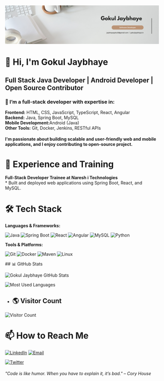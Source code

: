 ![logo](https://github.com/Gokul-Jaybhaye/Gokul-Jaybhaye/blob/main/Banner.png)
<h1>👋 Hi, I'm Gokul Jaybhaye</h1>
<h2>Full Stack  Java Developer | Android Developer | Open Source Contributor</h2>
<h3>🚀 I’m a full-stack developer with expertise in:</h3>
<b> Frontend:</b> HTML, CSS, JavaScript, TypeScript, React, Angular<br>
<b>Backend:</b> Java, Spring Boot, MySQL<br>
<b>Mobile Development:</b>Android (Java)<br>
<b>Other Tools:</b> Git, Docker, Jenkins, RESTful APIs<br>
<h4>I'm passionate about building scalable and user-friendly web and mobile applications, and I enjoy contributing to open-source project.</h4>
<h1>💼 Experience and Training</h1>
  <b>Full-Stack Developer Trainee at Naresh i Technologies</b><br>
  * Built and deployed web applications using Spring Boot, React, and MySQL.
  <h1>🛠 Tech Stack</h1>
  <b>Languages & Frameworks:</b>
<p> <img src="https://img.shields.io/badge/Java-%23ED8B00.svg?style=for-the-badge&logo=openjdk&logoColor=white" alt="Java"> <img src="https://img.shields.io/badge/Spring%20Boot-%236DB33F.svg?style=for-the-badge&logo=spring&logoColor=white" alt="Spring Boot"> <img src="https://img.shields.io/badge/React-%2361DAFB.svg?style=for-the-badge&logo=react&logoColor=white" alt="React"> <img src="https://img.shields.io/badge/Angular-%23DD0031.svg?style=for-the-badge&logo=angular&logoColor=white" alt="Angular">
  <img src="https://img.shields.io/badge/MySQL-%2300f.svg?style=for-the-badge&logo=mysql&logoColor=white" alt="MySQL"> 
  <img src="https://img.shields.io/badge/Python-3670A0?style=for-the-badge&logo=python&logoColor=ffdd54"alt="Python"> </p>
  <b>Tools & Platforms:</b>
  <p> <img src="https://img.shields.io/badge/Git-%23F05033.svg?style=for-the-badge&logo=git&logoColor=white" alt="Git"> 
    <img src="https://img.shields.io/badge/Docker-%230db7ed.svg?style=for-the-badge&logo=docker&logoColor=white" alt="Docker">
  <img src="https://img.shields.io/badge/Maven-C71A36.svg?style=for-the-badge&logo=apachemaven&logoColor=white" alt="Maven">
    <img src="https://img.shields.io/badge/Linux-FCC624.svg?style=for-the-badge&logo=linux&logoColor=black" alt="Linux"> 
  </p>
  ## 📊 GitHub Stats

![Gokul Jaybhaye GitHub Stats](https://github-readme-stats.vercel.app/api?username=Gokul-Jaybhaye&show_icons=true&theme=radical)

![Most Used Languages](https://github-readme-stats.vercel.app/api/top-langs/?username=Gokul-Jaybhaye&layout=compact&theme=radical)

- ## 🌎 Visitor Count

![Visitor Count](https://komarev.com/ghpvc/?username=Gokul-Jaybhaye)  



  
  


  <h1>📫 How to Reach Me</h1>
  <p> <a href="https://linkedin.com/in/gokul-jaybhaye"><img src="https://img.shields.io/badge/LinkedIn-%230077B5.svg?style=for-the-badge&logo=linkedin&logoColor=white" alt="LinkedIn"></a> </a> <a href="mailto:your.jaybhayegokul3@gmail.com"><img src="https://img.shields.io/badge/Email-D14836?style=for-the-badge&logo=gmail&logoColor=white" alt="Email"></a> </p><a href="https://twitter.com/gokul1_jaybhaye"><img src="https://img.shields.io/badge/Twitter-%231DA1F2.svg?style=for-the-badge&logo=twitter&logoColor=white" alt="Twitter"></a></p>

<h6>"Code is like humor. When you have to explain it, it’s bad." – Cory House</h6>




